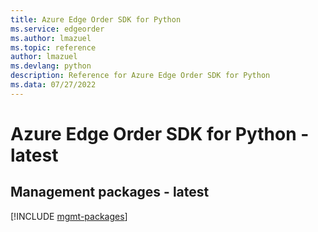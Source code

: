```yaml
---
title: Azure Edge Order SDK for Python
ms.service: edgeorder
ms.author: lmazuel
ms.topic: reference
author: lmazuel
ms.devlang: python
description: Reference for Azure Edge Order SDK for Python
ms.data: 07/27/2022
---
```

# Azure Edge Order SDK for Python - latest

## Management packages - latest
[!INCLUDE [mgmt-packages](edge-order-mgmt-index.md)]